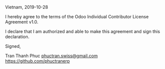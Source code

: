 Vietnam, 2019-10-28

I hereby agree to the terms of the Odoo Individual Contributor License
Agreement v1.0.

I declare that I am authorized and able to make this agreement and sign this
declaration.

Signed,

Tran Thanh Phuc phuctran.swiss@gmail.com https://github.com/phuctranerp
